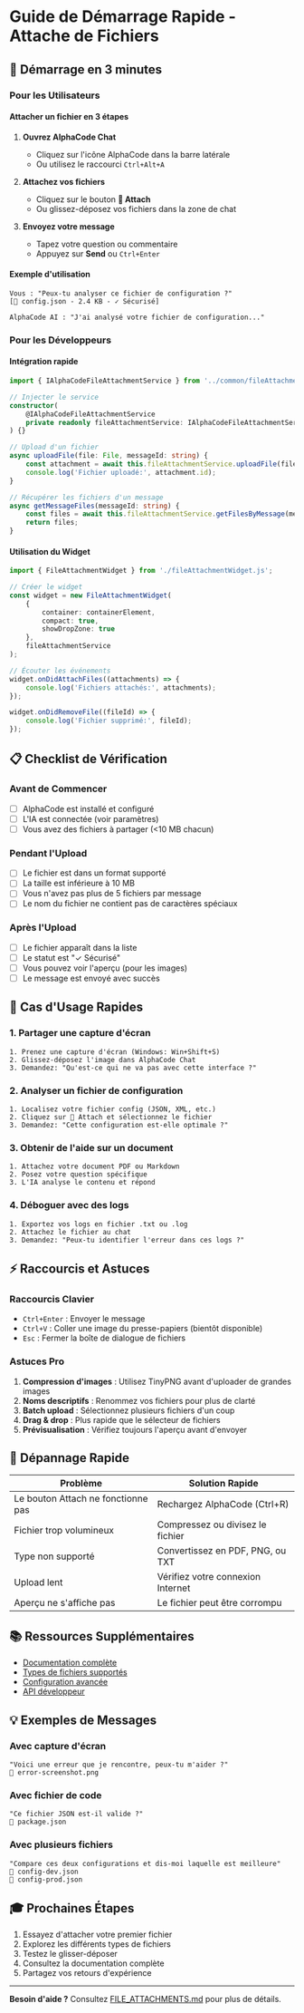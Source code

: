# Guide de Démarrage Rapide - Attache de Fichiers

## 🚀 Démarrage en 3 minutes

### Pour les Utilisateurs

#### Attacher un fichier en 3 étapes

1. **Ouvrez AlphaCode Chat**
   - Cliquez sur l'icône AlphaCode dans la barre latérale
   - Ou utilisez le raccourci `Ctrl+Alt+A`

2. **Attachez vos fichiers**
   - Cliquez sur le bouton **📎 Attach**
   - Ou glissez-déposez vos fichiers dans la zone de chat

3. **Envoyez votre message**
   - Tapez votre question ou commentaire
   - Appuyez sur **Send** ou `Ctrl+Enter`

#### Exemple d'utilisation

```
Vous : "Peux-tu analyser ce fichier de configuration ?"
[📎 config.json - 2.4 KB - ✓ Sécurisé]

AlphaCode AI : "J'ai analysé votre fichier de configuration..."
```

### Pour les Développeurs

#### Intégration rapide

```typescript
import { IAlphaCodeFileAttachmentService } from '../common/fileAttachmentService.js';

// Injecter le service
constructor(
    @IAlphaCodeFileAttachmentService 
    private readonly fileAttachmentService: IAlphaCodeFileAttachmentService
) {}

// Upload d'un fichier
async uploadFile(file: File, messageId: string) {
    const attachment = await this.fileAttachmentService.uploadFile(file, messageId);
    console.log('Fichier uploadé:', attachment.id);
}

// Récupérer les fichiers d'un message
async getMessageFiles(messageId: string) {
    const files = await this.fileAttachmentService.getFilesByMessage(messageId);
    return files;
}
```

#### Utilisation du Widget

```typescript
import { FileAttachmentWidget } from './fileAttachmentWidget.js';

// Créer le widget
const widget = new FileAttachmentWidget(
    {
        container: containerElement,
        compact: true,
        showDropZone: true
    },
    fileAttachmentService
);

// Écouter les événements
widget.onDidAttachFiles((attachments) => {
    console.log('Fichiers attachés:', attachments);
});

widget.onDidRemoveFile((fileId) => {
    console.log('Fichier supprimé:', fileId);
});
```

## 📋 Checklist de Vérification

### Avant de Commencer

- [ ] AlphaCode est installé et configuré
- [ ] L'IA est connectée (voir paramètres)
- [ ] Vous avez des fichiers à partager (<10 MB chacun)

### Pendant l'Upload

- [ ] Le fichier est dans un format supporté
- [ ] La taille est inférieure à 10 MB
- [ ] Vous n'avez pas plus de 5 fichiers par message
- [ ] Le nom du fichier ne contient pas de caractères spéciaux

### Après l'Upload

- [ ] Le fichier apparaît dans la liste
- [ ] Le statut est "✓ Sécurisé"
- [ ] Vous pouvez voir l'aperçu (pour les images)
- [ ] Le message est envoyé avec succès

## 🎯 Cas d'Usage Rapides

### 1. Partager une capture d'écran

```
1. Prenez une capture d'écran (Windows: Win+Shift+S)
2. Glissez-déposez l'image dans AlphaCode Chat
3. Demandez: "Qu'est-ce qui ne va pas avec cette interface ?"
```

### 2. Analyser un fichier de configuration

```
1. Localisez votre fichier config (JSON, XML, etc.)
2. Cliquez sur 📎 Attach et sélectionnez le fichier
3. Demandez: "Cette configuration est-elle optimale ?"
```

### 3. Obtenir de l'aide sur un document

```
1. Attachez votre document PDF ou Markdown
2. Posez votre question spécifique
3. L'IA analyse le contenu et répond
```

### 4. Déboguer avec des logs

```
1. Exportez vos logs en fichier .txt ou .log
2. Attachez le fichier au chat
3. Demandez: "Peux-tu identifier l'erreur dans ces logs ?"
```

## ⚡ Raccourcis et Astuces

### Raccourcis Clavier

- `Ctrl+Enter` : Envoyer le message
- `Ctrl+V` : Coller une image du presse-papiers (bientôt disponible)
- `Esc` : Fermer la boîte de dialogue de fichiers

### Astuces Pro

1. **Compression d'images** : Utilisez TinyPNG avant d'uploader de grandes images
2. **Noms descriptifs** : Renommez vos fichiers pour plus de clarté
3. **Batch upload** : Sélectionnez plusieurs fichiers d'un coup
4. **Drag & drop** : Plus rapide que le sélecteur de fichiers
5. **Prévisualisation** : Vérifiez toujours l'aperçu avant d'envoyer

## 🔧 Dépannage Rapide

| Problème | Solution Rapide |
|----------|----------------|
| Le bouton Attach ne fonctionne pas | Rechargez AlphaCode (Ctrl+R) |
| Fichier trop volumineux | Compressez ou divisez le fichier |
| Type non supporté | Convertissez en PDF, PNG, ou TXT |
| Upload lent | Vérifiez votre connexion Internet |
| Aperçu ne s'affiche pas | Le fichier peut être corrompu |

## 📚 Ressources Supplémentaires

- [Documentation complète](./FILE_ATTACHMENTS.md)
- [Types de fichiers supportés](./FILE_ATTACHMENTS.md#types-de-fichiers-supportés)
- [Configuration avancée](./FILE_ATTACHMENTS.md#configuration)
- [API développeur](./FILE_ATTACHMENTS.md#api-pour-développeurs)

## 💡 Exemples de Messages

### Avec capture d'écran
```
"Voici une erreur que je rencontre, peux-tu m'aider ?"
📎 error-screenshot.png
```

### Avec fichier de code
```
"Ce fichier JSON est-il valide ?"
📎 package.json
```

### Avec plusieurs fichiers
```
"Compare ces deux configurations et dis-moi laquelle est meilleure"
📎 config-dev.json
📎 config-prod.json
```

## 🎓 Prochaines Étapes

1. Essayez d'attacher votre premier fichier
2. Explorez les différents types de fichiers
3. Testez le glisser-déposer
4. Consultez la documentation complète
5. Partagez vos retours d'expérience

---

**Besoin d'aide ?** Consultez [FILE_ATTACHMENTS.md](./FILE_ATTACHMENTS.md) pour plus de détails.
